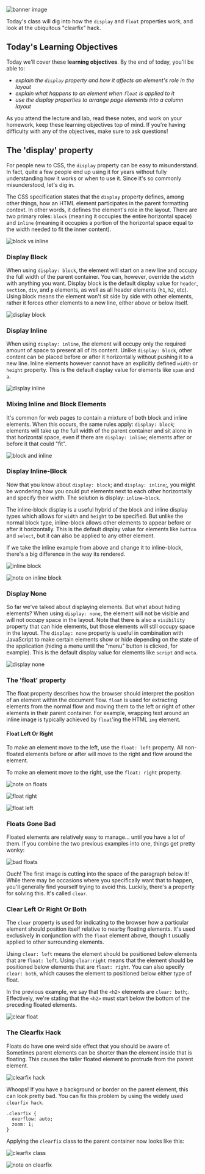![banner image](./../images/day-3-img-1.png)

Today's class will dig into how the `display` and `float` properties work, and look at the ubiquitous "clearfix" hack.

## Today's Learning Objectives

Today we'll cover these **learning objectives**. By the end of today, you'll be able to:

* *explain the `display` property and how it affects an element's role in the layout*
* *explain what happens to an element when `float` is applied to it*
* *use the display properties to arrange page elements into a column layout*

As you attend the lecture and lab, read these notes, and work on your homework, keep these learning objectives top of mind. If you're having difficulty with any of the objectives, make sure to ask questions!

## The 'display' property

For people new to CSS, the `display` property can be easy to misunderstand. In fact, quite a few people end up using it for years without fully understanding how it works or when to use it. Since it's so commonly misunderstood, let's dig in.

The CSS specification states that the `display` property defines, among other things, how an HTML element participates in the parent formatting context. In other words, it defines the element's role in the layout. There are two primary roles: `block` (meaning it occupies the entire horizontal space) and `inline` (meaning it occupies a portion of the horizontal space equal to the width needed to fit the inner content).

![block vs inline](./../images/day-3-img-2.png)

### Display Block

When using `display: block`, the element will start on a new line and occupy the full width of the parent container. You can, however, override the `width` with anything you want. Display block is the default display value for `header`, `section`, `div`, and `p` elements, as well as all header elements (`h1`, `h2`, etc). Using block means the element won't sit side by side with other elements, rather it forces other elements to a new line, either above or below itself.

![display block](./../images/day-3-img-3.png)

### Display Inline

When using `display: inline`, the element will occupy only the required amount of space to present all of its content. Unlike `display: block`, other content can be placed before or after it horizontally without pushing it to a new line. Inline elements however cannot have an explicitly defined `width` or `height` property. This is the default display value for elements like `span` and `a`.

![display inline](./../images/day-3-img-4.png)

### Mixing Inline and Block Elements

It's common for web pages to contain a mixture of both block and inline elements. When this occurs, the same rules apply: `display: block`; elements will take up the full width of the parent container and sit alone in that horizontal space, even if there are `display: inline`; elements after or before it that could "fit".

![block and inline](./../images/day-3-img-5.png)

### Display Inline-Block

Now that you know about `display: block`; and `display: inline`;, you might be wondering how you could put elements next to each other horizontally and specify their width. The solution is display: `inline-block`.

The inline-block display is a useful hybrid of the block and inline display types which allows for `width` and `height` to be specified. But unlike the normal block type, inline-block allows other elements to appear before or after it horizontally. This is the default display value for elements like `button` and `select`, but it can also be applied to any other element.

If we take the inline example from above and change it to inline-block, there's a big difference in the way its rendered.

![inline block](./../images/day-3-img-6.png)

![note on inline block](./../images/day-3-img-7.png)

### Display None

So far we've talked about displaying elements. But what about hiding elements? When using `display: none`, the element will not be visible and will not occupy space in the layout. Note that there is also a `visibility` property that can hide elements, but those elements will still occupy space in the layout. The `display: none` property is useful in combination with JavaScript to make certain elements show or hide depending on the state of the application (hiding a menu until the "menu" button is clicked, for example). This is the default display value for elements like `script` and `meta`.

![display none](./../images/day-3-img-8.png)

### The 'float' property

The float property describes how the browser should interpret the position of an element within the document flow. `float` is used for extracting elements from the normal flow and moving them to the left or right of other elements in their parent container. For example, wrapping text around an inline image is typically achieved by `float`'ing the HTML `img` element.

#### Float Left Or Right

To make an element move to the left, use the `float: left` property. All non-floated elements before or after will move to the right and flow around the element.

To make an element move to the right, use the `float: right` property.

![note on floats](./../images/day-3-img-9.png)

![float right](./../images/day-3-img-10.png)

![float left](./../images/day-3-img-11.png)

### Floats Gone Bad

Floated elements are relatively easy to manage... until you have a lot of them. If you combine the two previous examples into one, things get pretty wonky:

![bad floats](./../images/day-3-img-12.png)

Ouch! The first image is cutting into the space of the paragraph below it! While there may be occasions where you specifically want that to happen, you'll generally find yourself trying to avoid this. Luckily, there's a property for solving this. It's called `clear`.

### Clear Left Or Right Or Both

The `clear` property is used for indicating to the browser how a particular element should position itself relative to nearby floating elements. It's used exclusively in conjunction with the `float` element above, though t usually applied to other surrounding elements.

Using `clear: left` means the element should be positioned below elements that are `float: left`. Using `clear:right` means that the element should be positioned below elements that are `float: right`. You can also specify `clear: both`, which causes the element to positioned below either type of float.

In the previous example, we say that the `<h2>` elements are `clear: both`;. Effectively, we're stating that the `<h2>` must start below the bottom of the preceding floated elements.

![clear float](./../images/day-3-img-13.png)

### The Clearfix Hack

Floats do have one weird side effect that you should be aware of. Sometimes parent elements can be shorter than the element inside that is floating. This causes the taller floated element to protrude from the parent element.

![clearfix hack](./../images/day-3-img-14.png)

Whoops! If you have a background or border on the parent element, this can look pretty bad. You can fix this problem by using the widely used `clearfix hack`.

```
.clearfix {
  overflow: auto;
  zoom: 1;
}
```

Applying the `clearfix` class to the parent container now looks like this:

![clearfix class](./../images/day-3-img-15.png)


![note on clearfix](./../images/day-3-img-16.png)

